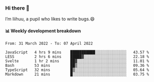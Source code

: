 ### Hi there 👋
I’m liihuu, a pupil who likes to write bugs.😄


#### 📊 Weekly development breakdown
<!--START_SECTION:waka-->

```text
From: 31 March 2022 - To: 07 April 2022

JavaScript   4 hrs 9 mins    ███████████░░░░░░░░░░░░░░   43.57 %
LESS         2 hrs 6 mins    █████▓░░░░░░░░░░░░░░░░░░░   22.18 %
Svelte       1 hr 2 mins     ██▓░░░░░░░░░░░░░░░░░░░░░░   11.01 %
Bash         53 mins         ██▒░░░░░░░░░░░░░░░░░░░░░░   09.36 %
TypeScript   32 mins         █▒░░░░░░░░░░░░░░░░░░░░░░░   05.64 %
Markdown     21 mins         █░░░░░░░░░░░░░░░░░░░░░░░░   03.75 %
```

<!--END_SECTION:waka-->

<!--
**liihuu/liihuu** is a ✨ _special_ ✨ repository because its `README.md` (this file) appears on your GitHub profile.

Here are some ideas to get you started:

- 🔭 I’m currently working on ...
- 🌱 I’m currently learning ...
- 👯 I’m looking to collaborate on ...
- 🤔 I’m looking for help with ...
- 💬 Ask me about ...
- 📫 How to reach me: ...
- 😄 Pronouns: ...
- ⚡ Fun fact: ...
-->
